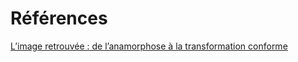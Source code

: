 # Références

[L’image retrouvée : de l’anamorphose à la transformation conforme](http://metonym.io/portfolio/887/)

